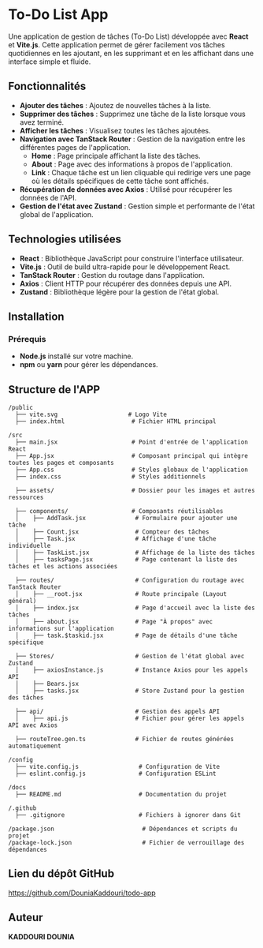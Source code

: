 # To-Do List App
 
Une application de gestion de tâches (To-Do List) développée avec **React** et **Vite.js**. Cette application permet de gérer facilement vos tâches quotidiennes en les ajoutant, en les supprimant et en les affichant dans une interface simple et fluide.
 
## Fonctionnalités
 
- **Ajouter des tâches** : Ajoutez de nouvelles tâches à la liste.  
- **Supprimer des tâches** : Supprimez une tâche de la liste lorsque vous avez terminé.  
- **Afficher les tâches** : Visualisez toutes les tâches ajoutées.  
- **Navigation avec TanStack Router** : Gestion de la navigation entre les différentes pages de l'application.  
  - **Home** : Page principale affichant la liste des tâches.  
  - **About** : Page avec des informations à propos de l'application.  
  - **Link** : Chaque tâche est un lien cliquable qui redirige vers une page où les détails spécifiques de cette tâche sont affichés.  
- **Récupération de données avec Axios** : Utilisé pour récupérer les données de l'API.  
- **Gestion de l'état avec Zustand** : Gestion simple et performante de l'état global de l'application.  
 
## Technologies utilisées
 
- **React** : Bibliothèque JavaScript pour construire l'interface utilisateur.  
- **Vite.js** : Outil de build ultra-rapide pour le développement React.  
- **TanStack Router** : Gestion du routage dans l'application.  
- **Axios** : Client HTTP pour récupérer des données depuis une API.  
- **Zustand** : Bibliothèque légère pour la gestion de l'état global.  
 
## Installation
 
### Prérequis
 
- **Node.js** installé sur votre machine.  
- **npm** ou **yarn** pour gérer les dépendances.  
 
## Structure de l'APP
 
```
/public
  ├── vite.svg                    # Logo Vite
  ├── index.html                   # Fichier HTML principal
 
/src
  ├── main.jsx                     # Point d'entrée de l'application React
  ├── App.jsx                      # Composant principal qui intègre toutes les pages et composants
  ├── App.css                      # Styles globaux de l'application
  ├── index.css                    # Styles additionnels
 
  ├── assets/                      # Dossier pour les images et autres ressources
 
  ├── components/                  # Composants réutilisables
  │    ├── AddTask.jsx              # Formulaire pour ajouter une tâche
  │    ├── Count.jsx                # Compteur des tâches
  │    ├── Task.jsx                 # Affichage d'une tâche individuelle
  │    ├── TaskList.jsx             # Affichage de la liste des tâches
  │    ├── tasksPage.jsx            # Page contenant la liste des tâches et les actions associées
 
  ├── routes/                       # Configuration du routage avec TanStack Router
  │    ├── __root.jsx               # Route principale (Layout général)
  │    ├── index.jsx                # Page d'accueil avec la liste des tâches
  │    ├── about.jsx                # Page "À propos" avec informations sur l'application
  │    ├── task.$taskid.jsx         # Page de détails d'une tâche spécifique
 
  ├── Stores/                       # Gestion de l'état global avec Zustand
  │    ├── axiosInstance.js         # Instance Axios pour les appels API
  │    ├── Bears.jsx               
  │    ├── tasks.jsx                # Store Zustand pour la gestion des tâches
 
  ├── api/                          # Gestion des appels API
  │    ├── api.js                   # Fichier pour gérer les appels API avec Axios
 
  ├── routeTree.gen.ts              # Fichier de routes générées automatiquement
 
/config
  ├── vite.config.js                 # Configuration de Vite
  ├── eslint.config.js               # Configuration ESLint
 
/docs
  ├── README.md                      # Documentation du projet
 
/.github
  ├── .gitignore                     # Fichiers à ignorer dans Git
 
/package.json                         # Dépendances et scripts du projet
/package-lock.json                    # Fichier de verrouillage des dépendances
```
 
## Lien du dépôt GitHub
https://github.com/DouniaKaddouri/todo-app
 
## Auteur
**KADDOURI DOUNIA**